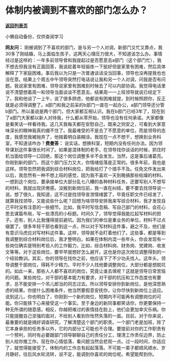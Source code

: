 # 体制内被调到不喜欢的部门怎么办？

[**返回列表页**](/gzh/费曼的小茶馆)

小懒自动备份，仅供查阅学习

**网友问：**
刚被调到了不喜欢的部门，是与另一个人对调，新部门又忙又靠点，我30多了刚结婚，马上面临生孩子，这两天心理压力很大，不知道该怎么办。事情经过是这样的：一年多前领导曾和我提起过是否愿意去a部门（这个部门忙），我不想去但我没有正面回答，我说趁着年轻锻炼一下挺好但是家里有困难，然后具体解释了下家庭困难。事后我以为只是一次普通谈话没当回事，领导也没再提我也也没在意。结果上个周五中午领导突然打电话说让我和另一个人对调，问我是否有问题。我说家里有困难，领导说家里有困难到时候去了可以内部协调。我觉得电话里说不清楚想着周一和领导当面谈谈不愿意去，结果周一一上班领导就说已经定下了。我和他谈了一上午，说了很多顾虑，他都说有困难就提，到时候照顾你，反正就是必须得调整了。a部门和我之前呆的b部门一直在一起办公，a部门领导还分管b部门。所以虽说是两个部门，但大家都互相认识。我在b部门已经3年了，现在到了a部门大家都以新人对待我，什么都从零开始，领导也没有任何承诺。大家都像是看笑话一样看待我。这几天我每天都在安慰自己，既来之则安之，可看到大家意味深长的眼神我真的绷不住了。我最难受的不是去了不愿意的单位，而是领导的态度，我感觉我被抛弃了，他揣着明白装糊涂。我现在一点不想干，想换到业务科室，不知道该咋办？**费曼答：**
说实话，想换科室，短期内没有任何办法。因为领导谋划这件事很长时间了。如果是混体制的老手，在领导找你谈话的时候，抓住时机当面给领导一口回绝，那这个岗位调整多半不会发生。当然，这是事后诸葛亮。你刚到新的部门，而这个部门压力又大，你情绪低落是正常的。很多年前，我也是这样。领导忽然把我调到综合材料岗位，把我给打了个措手不及。任免文件发出来以后，我忽然有一种不想上班的感觉，因为我不喜欢一天到晚搞那些枯燥的材料。一想到这个岗位，要承接单位大部分乱七八糟的各种材料任务，还要写别人不想写的材料，我就出现厌倦感。没搬到新岗位前，我一直在纠结，要不要去找领导说一说。想了很久，我知道，这不过是找领导宣泄情绪罢了，毕竟任职文件已经发了，就算我找领导，又能说些什么呢？回想为啥领导安排我来写综合材料，我才发现自己平时没有注意的一些细节。比如，我平时写信息稿、写自己部门的材料，会花心思去谋篇布局，写一些漂亮的小标题。时间久了，领导觉得我能扛起写材料的担子。还有，别人比我懂得提前避坑。因为我们的单位是重业务的单位，材料不过点缀罢了。很多年轻干部也看到这一点，所以对于写材料这件事，避之不及，他们是有意识马虎应对写材料这件事。这样，领导就不会盯着他们了。这些事，都是等到我调整到综合材料岗位后，我才整明白。如果在体制内混一些年头，你会发现有一些岗位确实是特别考验人的工作毅力，比如，综合材料岗、财务岗、党建岗、收发文等等。对于这些岗位，要早早就想好怎么避开。这也是你这次岗位调整得到的一个经验教训。其实，你的领导在找你之前，他应该下了不少功夫找人。这年头，领导调整干部岗位，得耗不少精力。平时不少人找他要调整岗位，大部分都是想脱坑的。如此一来，那些人人都不喜欢的岗位，究竟让谁去填呢？这就是领导日常苦恼的问题。某些岗位，对干部的基本能力有要求，对干部的抗压和工作态度也有要求，总不能安排一个吊儿郎当的同志过去。所以领导安排你到新岗位，是他深思熟虑的结果。你提什么困难条件，他当然要假意安抚你，让你尽快到新岗位上适应。说到这儿，你也明白了，你刚到一个新的岗位，短期内不可能再有调整岗位的可能。你只能铁下心来接受这一个事实。至于身边的新同事都笑话你，你更要保持一种无所谓的随意感。相反，你越把难过的表情挂在脸上，他们会更加幸灾乐祸。你只能提醒自己坚强的面对，不给别人看到你怅然失落的一面。目前，对于你来说，最重要的就是搞好调查研究，了解清楚这个部门的职责。一个部门老是加班，除了它本身承担的任务多以外，它的内部分工可能也不合理。要提前对你的工作职责有一个预判，同时有必要跟部门领导聊聊自己的责任分工，理清工作责任边界，防止别人给你推工作。现在你心情低落，看问题当然会悲观一点。过一段时间，你适应了，就觉得能接受了。体制内的工作总有起起落落。不可能一辈子都顺风顺水、岁月静好。往后风水轮流转，说不定，能调到你喜欢的岗位呢。希望能帮到你。

